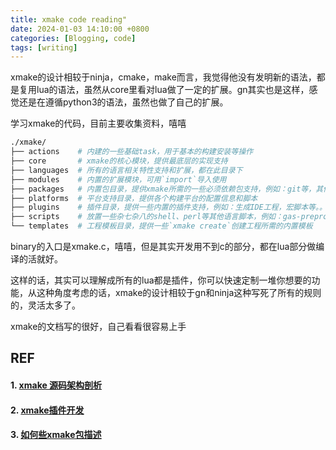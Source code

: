 ```yaml
---
title: xmake code reading"
date: 2024-01-03 14:10:00 +0800
categories: [Blogging, code]
tags: [writing]
---
```


xmake的设计相较于ninja，cmake，make而言，我觉得他没有发明新的语法，都是复用lua的语法，虽然从core里看对lua做了一定的扩展。gn其实也是这样，感觉还是在遵循python3的语法，虽然也做了自己的扩展。

学习xmake的代码，目前主要收集资料，嘻嘻

```bash
./xmake/
├── actions    # 内建的一些基础task，用于基本的构建安装等操作
├── core       # xmake的核心模块，提供最底层的实现支持
├── languages  # 所有的语言相关特性支持和扩展，都在此目录下
├── modules    # 内置的扩展模块，可用`import`导入使用
├── packages   # 内置包目录，提供xmake所需的一些必须依赖包支持，例如：git等，其他第三方包放在独立xmake-repo下
├── platforms  # 平台支持目录，提供各个构建平台的配置信息和脚本
├── plugins    # 插件目录，提供一些内置的插件支持，例如：生成IDE工程，宏脚本等。。
├── scripts    # 放置一些杂七杂八的shell、perl等其他语言脚本，例如：gas-preprocessor.pl
└── templates  # 工程模板目录，提供一些`xmake create`创建工程所需的内置模板 
```

binary的入口是xmake.c，嘻嘻，但是其实开发用不到c的部分，都在lua部分做编译的活就好。

这样的话，其实可以理解成所有的lua都是插件，你可以快速定制一堆你想要的功能，从这种角度考虑的话，xmake的设计相较于gn和ninja这种写死了所有的规则的，灵活太多了。

xmake的文档写的很好，自己看看很容易上手

## REF

#### 1. [xmake 源码架构剖析](https://zhuanlan.zhihu.com/p/29760148)

#### 2. [xmake插件开发](https://tboox.org/cn/2021/04/29/xmake-summer-ospp/)

#### 3. [如何些xmake包描述](https://zhuanlan.zhihu.com/p/651108523)
